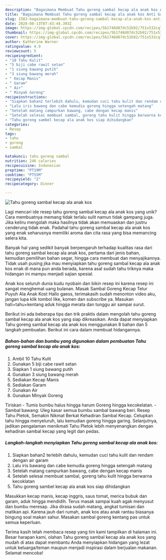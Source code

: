 ```yaml
---
description: "Bagaimana Membuat Tahu goreng sambal kecap ala anak kos Anti Gagal"
title: "Bagaimana Membuat Tahu goreng sambal kecap ala anak kos Anti Gagal"
slug: 1583-bagaimana-membuat-tahu-goreng-sambal-kecap-ala-anak-kos-anti-gagal
date: 2020-08-13T07:43:44.393Z
image: https://img-global.cpcdn.com/recipes/5b1748d87dc52b92/751x532cq70/tahu-goreng-sambal-kecap-ala-anak-kos-foto-resep-utama.jpg
thumbnail: https://img-global.cpcdn.com/recipes/5b1748d87dc52b92/751x532cq70/tahu-goreng-sambal-kecap-ala-anak-kos-foto-resep-utama.jpg
cover: https://img-global.cpcdn.com/recipes/5b1748d87dc52b92/751x532cq70/tahu-goreng-sambal-kecap-ala-anak-kos-foto-resep-utama.jpg
author: Katherine Warner
ratingvalue: 4.9
reviewcount: 5
recipeingredient:
- "10 Tahu Kulit"
- "5 biji cabe rawit setan"
- "1 siung bawang putih"
- "3 siung bawang merah"
- " Kecap Manis"
- " Garam"
- " Air"
- " Minyak Goreng"
recipeinstructions:
- "Siapkan bahan2 terlebih dahulu, kemudan cuci tahu kulit dan rendam dengan air garam"
- "Lalu iris bawang dan cabe kemudia goreng hingga setengah matang"
- "Setelah matang campurkan bawang, cabe dengan kecap manis"
- "Setelah selesai membuat sambal, goreng tahu kulit hingga berwarna kecoklatan"
- "Tahu goreng sambel kecap ala anak kos siap dihidangkan"
categories:
- Resep
tags:
- tahu
- goreng
- sambal

katakunci: tahu goreng sambal 
nutrition: 246 calories
recipecuisine: Indonesian
preptime: "PT19M"
cooktime: "PT55M"
recipeyield: "2"
recipecategory: Dinner

---
```



![Tahu goreng sambal kecap ala anak kos](https://img-global.cpcdn.com/recipes/5b1748d87dc52b92/751x532cq70/tahu-goreng-sambal-kecap-ala-anak-kos-foto-resep-utama.jpg)

Lagi mencari ide resep tahu goreng sambal kecap ala anak kos yang unik? Cara membuatnya memang tidak terlalu sulit namun tidak gampang juga. Jika keliru mengolah maka hasilnya tidak akan memuaskan dan justru cenderung tidak enak. Padahal tahu goreng sambal kecap ala anak kos yang enak seharusnya memiliki aroma dan cita rasa yang bisa memancing selera kita.

Banyak hal yang sedikit banyak berpengaruh terhadap kualitas rasa dari tahu goreng sambal kecap ala anak kos, pertama dari jenis bahan, kemudian pemilihan bahan segar, hingga cara membuat dan menyajikannya. Tidak usah pusing jika mau menyiapkan tahu goreng sambal kecap ala anak kos enak di mana pun anda berada, karena asal sudah tahu triknya maka hidangan ini mampu menjadi sajian spesial.

Anak kos seluruh dunia kudu nyobain dan bikin resep ini karena resep ini sangat menghemat uang bulanan. Masak Sambal Goreng Kecap Telur Puyuh Ala Anak Kost Hallo gaess, terimakasih sudah menonton video aku, jangan lupa klik tombol like, komen dan subscribe ya. Masukan hati+tahu+kentang aduk hingga merata dan tunggu air sampai surut.


Berikut ini ada beberapa tips dan trik praktis dalam mengolah tahu goreng sambal kecap ala anak kos yang siap dikreasikan. Anda dapat menyiapkan Tahu goreng sambal kecap ala anak kos menggunakan 8 bahan dan 5 langkah pembuatan. Berikut ini cara dalam membuat hidangannya.

<!--inarticleads1-->

##### Bahan-bahan dan bumbu yang digunakan dalam pembuatan Tahu goreng sambal kecap ala anak kos:

1. Ambil 10 Tahu Kulit
1. Gunakan 5 biji cabe rawit setan
1. Siapkan 1 siung bawang putih
1. Gunakan 3 siung bawang merah
1. Sediakan  Kecap Manis
1. Sediakan  Garam
1. Gunakan  Air
1. Gunakan  Minyak Goreng


Tiriskan - Tumis bumbu halus hingga harum Goreng hingga kecokelatan. - Sambal bawang: Uleg kasar semua bumbu sambal bawang beri. Resep Tahu Pletok, Semakin Nikmat Berkat Kehadiran Sambal Kecap. Celupkan tahu hingga menyeluruh, lalu kemudian goreng hingga garing. Selanjutnya, jadikan pengalaman menikmati Tahu Pletok lebih menyenangkan dengan kehadiran sambal kecap yang legit dan pedas. 

<!--inarticleads2-->

##### Langkah-langkah menyiapkan Tahu goreng sambal kecap ala anak kos:

1. Siapkan bahan2 terlebih dahulu, kemudan cuci tahu kulit dan rendam dengan air garam
1. Lalu iris bawang dan cabe kemudia goreng hingga setengah matang
1. Setelah matang campurkan bawang, cabe dengan kecap manis
1. Setelah selesai membuat sambal, goreng tahu kulit hingga berwarna kecoklatan
1. Tahu goreng sambel kecap ala anak kos siap dihidangkan


Masukkan kecap manis, kecap inggris, saus tomat, merica bubuk dan garam, aduk hingga mendidih. Terus masak sampai kuah agak menyusut dan bumbu meresap. Jika dirasa sudah matang, angkat tumisan dan matikan api. Karena jauh dari rumah, anak kos atau anak rantau biasanya bingung soal makan sahur. Masakan sambal goreng kentang pas untuk semua keperluan. 

Terima kasih telah membaca resep yang tim kami tampilkan di halaman ini. Besar harapan kami, olahan Tahu goreng sambal kecap ala anak kos yang mudah di atas dapat membantu Anda menyiapkan hidangan yang lezat untuk keluarga/teman maupun menjadi inspirasi dalam berjualan makanan. Selamat mencoba!
